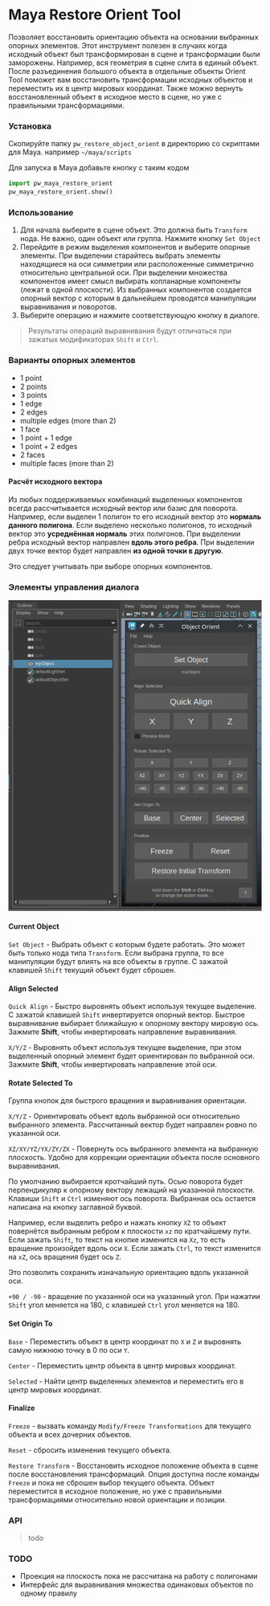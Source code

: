 # Maya Restore Orient Tool

Позволяет восстановить ориентацию объекта на основании выбранных опорных элементов.
Этот инструмент полезен в случаях когда исходный объект был трансформирован в сцене 
и трансформации были заморожены. Например, вся геометрия в сцене слита в единый объект.
После разъединения большого объекта в отдельные объекты Orient Tool поможет вам восстановить трансформации
исходных объектов и переместить их в центр мировых координат.
Также можно вернуть восстановленный объект в исходное место в сцене, но уже с правильными трансформациями.

### Установка

Скопируйте папку `pw_restore_object_orient` в директорию со скриптами для Maya. например `~/maya/scripts`

Для запуска в Maya добавьте кнопку с таким кодом

```python
import pw_maya_restore_orient
pw_maya_restore_orient.show()
```

### Использование

1. Для начала выберите в сцене объект. Это должна быть `Transform` нода. Не важно, один объект или группа. Нажмите кнопку `Set Object`
2. Перейдите в режим выделения компонентов и выберите опорные элементы.
При выделении старайтесь выбрать элементы находящиеся на оси симметрии или расположенные симметрично относительно центральной оси. 
При выделении множества компонентов имеет смысл выбирать копланарные компоненты (лежат в одной плоскости).
Из выбранных компонентов создается опорный вектор с которым в дальнейшем проводятся манипуляции выравнивания и поворотов.
3. Выберите операцию и нажмите соответствующую кнопку в диалоге. 

> Результаты операций выравнивания будут отличаться при зажатых модификаторах `Shift` и `Ctrl`.

### Варианты опорных элементов

- 1 point
- 2 points
- 3 points
- 1 edge
- 2 edges
- multiple edges (more than 2)
- 1 face
- 1 point + 1 edge
- 1 point + 2 edges
- 2 faces
- multiple faces (more than 2)

#### Расчёт исходного вектора

Из любых поддерживаемых комбинаций выделенных компонентов всегда рассчитывается исходный вектор или базис для поворота.
Например, если выделен 1 полигон то его исходный вектор это **нормаль данного полигона**. Если выделено несколько полигонов,
то исходный вектор это **усреднённая нормаль** этих полигонов.
При выделении ребра исходный вектор направлен **вдоль этого ребра**. 
При выделении двух точке вектор будет направлен **из одной точки в другую**.

Это следует учитывать при выборе опорных компонентов.

### Элементы управления диалога

![Dialog](images/img1.png)

#### Current Object

`Set Object` - Выбрать объект с которым будете работать. Это может быть только нода типа `Transform`. 
Если выбрана группа, то все манипуляции будут влиять на все объекты в группе.
С зажатой клавишей `Shift` текущий объект будет сброшен.

#### Align Selected 

`Quick Align` - Быстро выровнять объект используя текущее выделение. С зажатой клавишей `Shift` инвертируется опорный вектор. 
Быстрое выравнивание выбирает ближайшую к опорному вектору мировую ось. Зажмите **Shift**, чтобы инвертировать направление выравнивания. 

`X/Y/Z` - Выровнять объект используя текущее выделение, при этом выделенный опорный элемент будет ориентирован по выбранной оси. 
Зажмите **Shift**, чтобы инвертировать направление этой оси.

#### Rotate Selected To

Группа кнопок для быстрого вращения и выравнивания ориентации.

`X/Y/Z` - Ориентировать объект вдоль выбранной оси относительно выбранного элемента. 
Рассчитанный вектор будет направлен ровно по указанной оси.

`XZ/XY/YZ/YX/ZY/ZX` - Повернуть ось выбранного элемента на выбранную плоскость. Удобно для коррекции ориентации объекта
после основного выравнивания.

По умолчанию выбирается кротчайший путь. Осью поворота будет перпендикуляр к опорному вектору лежащий на указанной плоскости.
Клавиши `Shift` и `Ctrl` изменяют ось поворота. Выбранная ось остается написана на кнопку заглавной буквой.

Например, если выделить ребро и нажать кнопку `XZ` то объект повернётся выбранным ребром к плоскости `xz` по кратчайшему пути.
Если зажать `Shift`, то текст на кнопке изменится на `Xz`, то есть вращение произойдет вдоль оси `X`. 
Если зажать `Ctrl`, то текст изменится на `xZ`, ось вращения будет ось `Z`. 

Это позволить сохранить изначальную ориентацию вдоль указанной оси.

`+90 / -90` - вращение по указанной оси на указанный угол. 
При нажатии `Shift` угол меняется на 180, с клавишей `Ctrl` угол меняется на 180.

#### Set Origin To

`Base` - Переместить объект в центр координат по `X` и `Z` и выровнять самую нижнюю точку в 0 по оси `Y`.

`Center` - Переместить центр объекта в центр мировых координат.

`Selected` - Найти центр выделенных элементов и переместить его в центр мировых координат.

#### Finalize 

`Freeze` - вызвать команду `Modify/Freeze Transformations` для текущего объекта и всех дочерних объектов.

`Reset` - сбросить изменения текущего объекта. 

`Restore Transform` - Восстановить исходное положение объекта в сцене после восстановления трансформаций. 
Опция доступна после команды `Freeze` и пока не сброшен выбор текущего объекта. 
Объект переместится в исходное положение, но уже с правильными трансформациями относительно новой ориентации и позиции.

### API

> todo

### TODO

- Проекция на плоскость пока не рассчитана на работу с полигонами
- Интерфейс для выравнивания множества одинаковых объектов по одному правилу